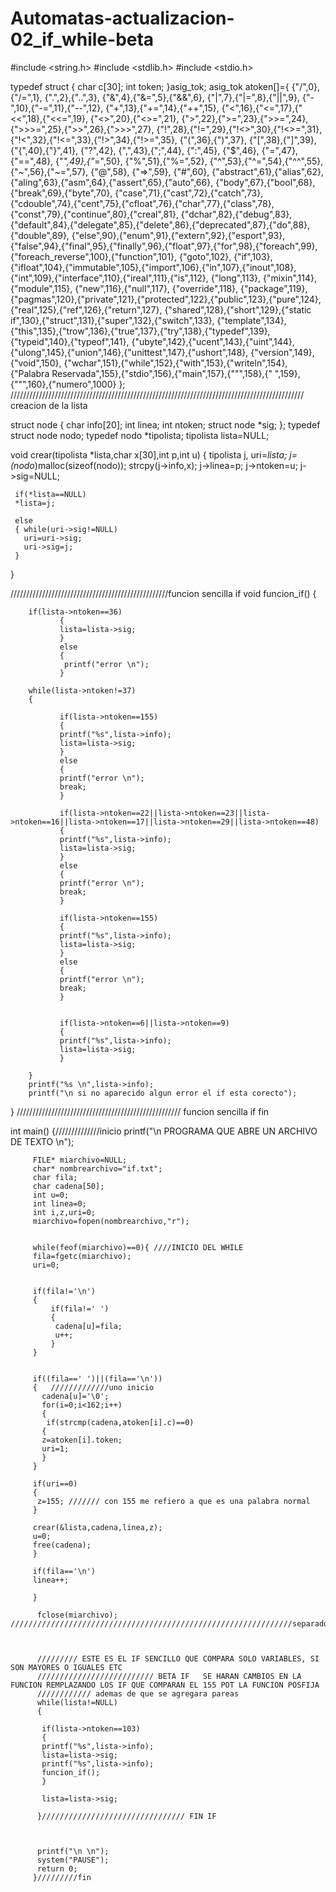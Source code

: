 # Automatas-actualizacion-02_if_while-beta

#include <string.h>
#include <stdlib.h>
#include <stdio.h>


typedef struct
{
char c[30];
int token;
}asig_tok;
asig_tok atoken[]={
{"/",0},{"/=",1},
{".",2},{"..",3},
{"&",4},{"&=",5},{"&&",6},
{"|",7},{"|=",8},{"||",9},
{"-",10},{"-=",11},{"--",12},
{"+",13},{"+=",14},{"++",15},
{"<",16},{"<=",17},{"<<",18},{"<<=",19},
{"<>",20},{"<>=",21},
{">",22},{">=",23},{">>=",24},{">>>=",25},{">>",26},{">>>",27},
{"!",28},{"!=",29},{"!<>",30},{"!<>=",31},{"!<",32},{"!<=",33},{"!>",34},{"!>=",35},
{"(",36},{")",37},
{"[",38},{"]",39},
{"{",40},{"}",41},
{"?",42},
{",",43},{";",44},
{":",45},
{"$",46},
{"=",47},{"==",48},
{"*",49},{"*=",50},
{"%",51},{"%=",52},
{"^",53},{"^=",54},{"^^",55},
{"~",56},{"~=",57},
{"@",58},
{"=>",59},
{"#",60},
{"abstract",61},{"alias",62},{"aling",63},{"asm",64},{"assert",65},{"auto",66},
{"body",67},{"bool",68},{"break",69},{"byte",70},
{"case",71},{"cast",72},{"catch",73},{"cdouble",74},{"cent",75},{"cfloat",76},{"char",77},{"class",78},{"const",79},{"continue",80},{"creal",81},
{"dchar",82},{"debug",83},{"default",84},{"delegate",85},{"delete",86},{"deprecated",87},{"do",88},{"double",89},
{"else",90},{"enum",91},{"extern",92},{"esport",93},
{"false",94},{"final",95},{"finally",96},{"float",97},{"for",98},{"foreach",99},{"foreach_reverse",100},{"function",101},
{"goto",102},
{"if",103},{"ifloat",104},{"immutable",105},{"import",106},{"in",107},{"inout",108},{"int",109},{"interface",110},{"ireal",111},{"is",112},
{"long",113},
{"mixin",114},{"module",115},
{"new",116},{"null",117},
{"override",118},
{"package",119},{"pagmas",120},{"private",121},{"protected",122},{"public",123},{"pure",124},
{"real",125},{"ref",126},{"return",127},
{"shared",128},{"short",129},{"static if",130},{"struct",131},{"super",132},{"switch",133},
{"template",134},{"this",135},{"trow",136},{"true",137},{"try",138},{"typedef",139},{"typeid",140},{"typeof",141},
{"ubyte",142},{"ucent",143},{"uint",144},{"ulong",145},{"union",146},{"unittest",147},{"ushort",148},
{"version",149},{"void",150},
{"wchar",151},{"while",152},{"with",153},{"writeln",154},
{"Palabra Reservada",155},{"stdio",156},{"main",157},{"\"",158},{" ",159},{"\"",160},{"numero",1000}
};
///////////////////////////////////////////////////////////////////////////////////////////// creacion de la lista



struct node
    {
     char info[20];
     int linea;
     int ntoken;
     struct node *sig;
    };
    typedef struct node nodo;
    typedef nodo *tipolista;
    tipolista lista=NULL;



void crear(tipolista *lista,char x[30],int p,int u)
  {
     tipolista j, uri=*lista;
     j=(nodo*)malloc(sizeof(nodo));
     strcpy(j->info,x);
     j->linea=p;
     j->ntoken=u;
     j->sig=NULL;

     if(*lista==NULL)
     *lista=j;

     else
     { while(uri->sig!=NULL)
       uri=uri->sig;
       uri->sig=j;
     }
  }

  
//////////////////////////////////////////////////funcion sencilla if
   void funcion_if()
   {
        
        if(lista->ntoken==36)
               {
               lista=lista->sig;
               }
               else
               {
                printf("error \n");
               }
        
        while(lista->ntoken!=37)
        {
               
               if(lista->ntoken==155)
               {
               printf("%s",lista->info);
               lista=lista->sig;
               }
               else
               {
               printf("error \n");
               break;
               }
        
               if(lista->ntoken==22||lista->ntoken==23||lista->ntoken==16||lista->ntoken==17||lista->ntoken==29||lista->ntoken==48)
               {
               printf("%s",lista->info);
               lista=lista->sig;
               }
               else
               {
               printf("error \n");
               break;
               }

               if(lista->ntoken==155)
               {
               printf("%s",lista->info);
               lista=lista->sig;
               }
               else
               {
               printf("error \n");
               break;
               }
               
               
               if(lista->ntoken==6||lista->ntoken==9)
               {
               printf("%s",lista->info);
               lista=lista->sig;
               }
               
        }
        printf("%s \n",lista->info);
        printf("\n si no aparecido algun error el if esta corecto");       
   }
//////////////////////////////////////////////////// funcion sencilla if  fin



  int main()
       {//////////////inicio
         printf("\n PROGRAMA QUE ABRE UN ARCHIVO DE TEXTO \n");

         FILE* miarchivo=NULL;
         char* nombrearchivo="if.txt";
         char fila;
         char cadena[50];
         int u=0;
         int linea=0;
         int i,z,uri=0;
         miarchivo=fopen(nombrearchivo,"r");
         

         while(feof(miarchivo)==0){ ////INICIO DEL WHILE
         fila=fgetc(miarchivo);
         uri=0;


         if(fila!='\n')
         {
             if(fila!=' ')
             {
              cadena[u]=fila;
              u++;
             }
         }


         if((fila==' ')||(fila=='\n'))
         {   /////////////uno inicio
           cadena[u]='\0';
           for(i=0;i<162;i++)
           {
            if(strcmp(cadena,atoken[i].c)==0)
           {
           z=atoken[i].token;
           uri=1;
           }
         }

         if(uri==0)
         {
          z=155; /////// con 155 me refiero a que es una palabra normal
         }

         crear(&lista,cadena,linea,z);
         u=0;
         free(cadena);
         }

         if(fila=='\n')
         linea++;

         }

          fclose(miarchivo);
    ///////////////////////////////////////////////////////////////separador      
          
          
          
          ///////// ESTE ES EL IF SENCILLO QUE COMPARA SOLO VARIABLES, SI SON MAYORES O IGUALES ETC
          ////////////////////////// BETA IF   SE HARAN CAMBIOS EN LA FUNCION REMPLAZANDO LOS IF QUE COMPARAN EL 155 POT LA FUNCION POSFIJA
          //////////// ademas de que se agregara pareas
          while(lista!=NULL)
          {
                        
           if(lista->ntoken==103)
           {
           printf("%s",lista->info);
           lista=lista->sig;
           printf("%s",lista->info);     
           funcion_if();                            
           }
           
           lista=lista->sig;
          
          }//////////////////////////////// FIN IF
        
        
        
          printf("\n \n");
          system("PAUSE");
          return 0;
         }/////////fin

